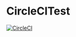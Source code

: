 # CircleCITest
[![CircleCI](https://circleci.com/gh/kutimoti/CircleCITest.svg?style=svg)](https://circleci.com/gh/kutimoti/CircleCITest)
